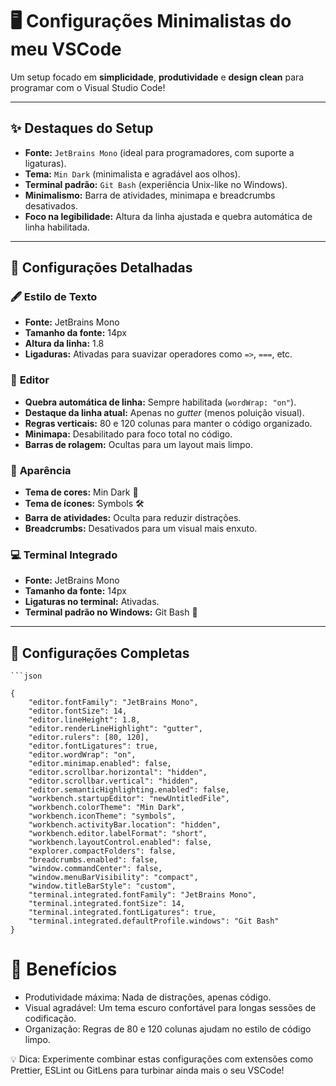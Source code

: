 # 🖥️ Configurações Minimalistas do meu VSCode  

Um setup focado em **simplicidade**, **produtividade** e **design clean** para programar com o Visual Studio Code!  

---

## ✨ Destaques do Setup  
- **Fonte:** `JetBrains Mono` (ideal para programadores, com suporte a ligaturas).  
- **Tema:** `Min Dark` (minimalista e agradável aos olhos).  
- **Terminal padrão:** `Git Bash` (experiência Unix-like no Windows).  
- **Minimalismo:** Barra de atividades, minimapa e breadcrumbs desativados.  
- **Foco na legibilidade:** Altura da linha ajustada e quebra automática de linha habilitada.  

---

## 🔧 Configurações Detalhadas  

### 🖋️ **Estilo de Texto**
- **Fonte:** JetBrains Mono  
- **Tamanho da fonte:** 14px  
- **Altura da linha:** 1.8  
- **Ligaduras:** Ativadas para suavizar operadores como `=>`, `===`, etc.  

### 📜 **Editor**
- **Quebra automática de linha:** Sempre habilitada (`wordWrap: "on"`).  
- **Destaque da linha atual:** Apenas no *gutter* (menos poluição visual).  
- **Regras verticais:** 80 e 120 colunas para manter o código organizado.  
- **Minimapa:** Desabilitado para foco total no código.  
- **Barras de rolagem:** Ocultas para um layout mais limpo.  

### 🎨 **Aparência**
- **Tema de cores:** Min Dark 🌙  
- **Tema de ícones:** Symbols 🛠️  
- **Barra de atividades:** Oculta para reduzir distrações.  
- **Breadcrumbs:** Desativados para um visual mais enxuto.  

### 💻 **Terminal Integrado**
- **Fonte:** JetBrains Mono  
- **Tamanho da fonte:** 14px  
- **Ligaturas no terminal:** Ativadas.  
- **Terminal padrão no Windows:** Git Bash 🐧  

---
## 📂 Configurações Completas  


    ```json

    {
        "editor.fontFamily": "JetBrains Mono",
        "editor.fontSize": 14,
        "editor.lineHeight": 1.8,
        "editor.renderLineHighlight": "gutter",
        "editor.rulers": [80, 120],
        "editor.fontLigatures": true,
        "editor.wordWrap": "on",
        "editor.minimap.enabled": false,
        "editor.scrollbar.horizontal": "hidden",
        "editor.scrollbar.vertical": "hidden",
        "editor.semanticHighlighting.enabled": false,
        "workbench.startupEditor": "newUntitledFile",
        "workbench.colorTheme": "Min Dark",
        "workbench.iconTheme": "symbols",
        "workbench.activityBar.location": "hidden",
        "workbench.editor.labelFormat": "short",
        "workbench.layoutControl.enabled": false,
        "explorer.compactFolders": false,
        "breadcrumbs.enabled": false,
        "window.commandCenter": false,
        "window.menuBarVisibility": "compact",
        "window.titleBarStyle": "custom",
        "terminal.integrated.fontFamily": "JetBrains Mono",
        "terminal.integrated.fontSize": 14,
        "terminal.integrated.fontLigatures": true,
        "terminal.integrated.defaultProfile.windows": "Git Bash"
    }

# 🎯 Benefícios
- Produtividade máxima: Nada de distrações, apenas código.
- Visual agradável: Um tema escuro confortável para longas sessões de codificação.
- Organização: Regras de 80 e 120 colunas ajudam no estilo de código limpo.


💡 Dica: Experimente combinar estas configurações com extensões como Prettier, ESLint ou GitLens para turbinar ainda mais o seu VSCode!
